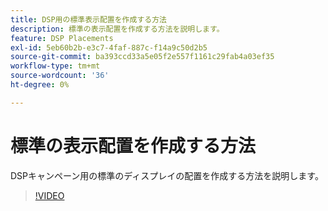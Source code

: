 ```yaml
---
title: DSP用の標準表示配置を作成する方法
description: 標準の表示配置を作成する方法を説明します。
feature: DSP Placements
exl-id: 5eb60b2b-e3c7-4faf-887c-f14a9c50d2b5
source-git-commit: ba393ccd33a5e05f2e557f1161c29fab4a03ef35
workflow-type: tm+mt
source-wordcount: '36'
ht-degree: 0%

---
```


# 標準の表示配置を作成する方法

DSPキャンペーン用の標準のディスプレイの配置を作成する方法を説明します。

>[!VIDEO](https://video.tv.adobe.com/v/340454)
